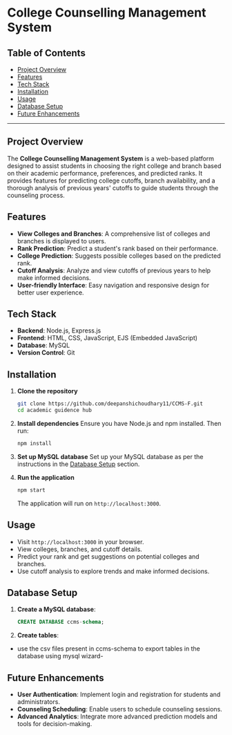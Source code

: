 # College Counselling Management System

## Table of Contents
- [Project Overview](#project-overview)
- [Features](#features)
- [Tech Stack](#tech-stack)
- [Installation](#installation)
- [Usage](#usage)
- [Database Setup](#database-setup)
- [Future Enhancements](#future-enhancements)



---

## Project Overview
The **College Counselling Management System** is a web-based platform designed to assist students in choosing the right college and branch based on their academic performance, preferences, and predicted ranks. It provides features for predicting college cutoffs, branch availability, and a thorough analysis of previous years' cutoffs to guide students through the counseling process.

## Features
- **View Colleges and Branches**: A comprehensive list of colleges and branches is displayed to users.
- **Rank Prediction**: Predict a student's rank based on their performance.
- **College Prediction**: Suggests possible colleges based on the predicted rank.
- **Cutoff Analysis**: Analyze and view cutoffs of previous years to help make informed decisions.
- **User-friendly Interface**: Easy navigation and responsive design for better user experience.

## Tech Stack
- **Backend**: Node.js, Express.js
- **Frontend**: HTML, CSS, JavaScript, EJS (Embedded JavaScript)
- **Database**: MySQL
- **Version Control**: Git

## Installation

1. **Clone the repository**
   ```bash
   git clone https://github.com/deepanshichoudhary11/CCMS-F.git
   cd academic guidence hub
   ```

2. **Install dependencies**
   Ensure you have Node.js and npm installed. Then run:
   ```bash
   npm install
   ```

3. **Set up MySQL database**
   Set up your MySQL database as per the instructions in the [Database Setup](#database-setup) section.

4. **Run the application**
   ```bash
   npm start
   ```
   The application will run on `http://localhost:3000`.

## Usage
- Visit `http://localhost:3000` in your browser.
- View colleges, branches, and cutoff details.
- Predict your rank and get suggestions on potential colleges and branches.
- Use cutoff analysis to explore trends and make informed decisions.

## Database Setup
1. **Create a MySQL database**:
   ```sql
   CREATE DATABASE ccms-schema;
   ```
2. **Create tables**:
- use the csv files present in ccms-schema to export tables in the database using mysql wizard-



## Future Enhancements
- **User Authentication**: Implement login and registration for students and administrators.
- **Counseling Scheduling**: Enable users to schedule counseling sessions.
- **Advanced Analytics**: Integrate more advanced prediction models and tools for decision-making.


